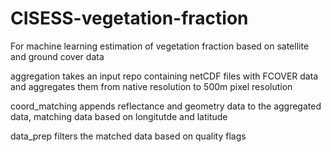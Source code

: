# CISESS-vegetation-fraction

For machine learning estimation of vegetation fraction based on satellite and ground cover data

aggregation takes an input repo containing netCDF files with FCOVER data and aggregates them from native
resolution to 500m pixel resolution

coord_matching appends reflectance and geometry data to the aggregated data, matching data based on longitutde and latitude

data_prep filters the matched data based on quality flags
